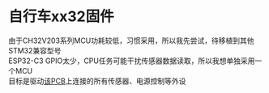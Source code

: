 # 自行车xx32固件
由于CH32V203系列MCU功耗较低，习惯采用，所以我先尝试，待移植到其他STM32兼容型号  
ESP32-C3 GPIO太少，CPU任务可能干扰传感器数据读取，所以我想单独采用一个MCU  
目标是驱动[该PCB](https://github.com/XuHg-zjcn/bicycle_board)上连接的所有传感器、电源控制等外设  
